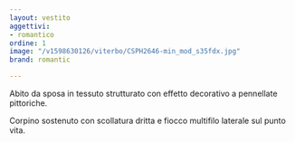 ```yaml
---
layout: vestito
aggettivi:
- romantico
ordine: 1
image: "/v1598630126/viterbo/CSPH2646-min_mod_s35fdx.jpg"
brand: romantic

---
```

Abito da sposa in tessuto strutturato con effetto decorativo a pennellate pittoriche.

Corpino sostenuto con scollatura dritta e fiocco multifilo laterale sul punto vita.